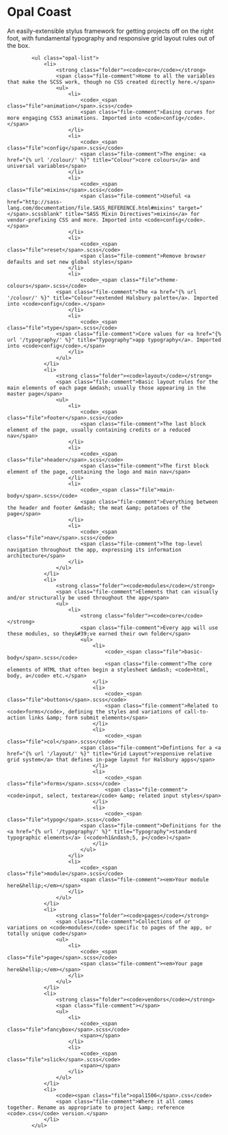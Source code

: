 # Opal Coast
An easily-extensible stylus framework for getting projects off on the right foot, with fundamental typography and responsive grid layout rules out of the box.

            <ul class="opal-list">
                <li>
                    <strong class="folder"><code>core</code></strong>
                    <span class="file-comment">Home to all the variables that make the SCSS work, though no CSS created directly here.</span>
                    <ul>
                        <li>
                            <code>_<span class="file">animation</span>.scss</code>
                            <span class="file-comment">Easing curves for more engaging CSS3 animations. Imported into <code>config</code>.</span>
                        </li>
                        <li>
                            <code>_<span class="file">config</span>.scss</code>
                            <span class="file-comment">The engine: <a href="{% url '/colour/' %}" title="Colour">core colours</a> and universal variables</span>
                        </li>
                        <li>
                            <code>_<span class="file">mixins</span>.scss</code>
                            <span class="file-comment">Useful <a href="http://sass-lang.com/documentation/file.SASS_REFERENCE.html#mixins" target="</span>.scssblank" title="SASS Mixin Directives">mixins</a> for vendor-prefixing CSS and more. Imported into <code>config</code>.</span>
                        </li>
                        <li>
                            <code>_<span class="file">reset</span>.scss</code>
                            <span class="file-comment">Remove browser defaults and set new global styles</span>
                        </li>
                        <li>
                            <code>_<span class="file">theme-colours</span>.scss</code>
                    <span class="file-comment">The <a href="{% url '/colour/' %}" title="Colour">extended Halsbury palette</a>. Imported into <code>config</code>.</span>
                        </li>
                        <li>
                            <code>_<span class="file">type</span>.scss</code>
                    <span class="file-comment">Core values for <a href="{% url '/typography/' %}" title="Typography">app typography</a>. Imported into <code>config</code>.</span>
                        </li>
                    </ul>
                </li>
                <li>
                    <strong class="folder"><code>layout</code></strong>
                    <span class="file-comment">Basic layout rules for the main elements of each page &mdash; usually those appearing in the master page</span>
                    <ul>
                        <li>
                            <code>_<span class="file">footer</span>.scss</code>
                            <span class="file-comment">The last block element of the page, usually containing credits or a reduced nav</span>
                        </li>
                        <li>
                            <code>_<span class="file">header</span>.scss</code>
                            <span class="file-comment">The first block element of the page, containing the logo and main nav</span>
                        </li>
                        <li>
                            <code>_<span class="file">main-body</span>.scss</code>
                            <span class="file-comment">Everything between the header and footer &mdash; the meat &amp; potatoes of the page</span>
                        </li>
                        <li>
                            <code>_<span class="file">nav</span>.scss</code>
                            <span class="file-comment">The top-level navigation throughout the app, expressing its information architecture</span>
                        </li>
                    </ul>
                </li>
                <li>
                    <strong class="folder"><code>modules</code></strong>
                    <span class="file-comment">Elements that can visually and/or structurally be used throughout the app</span>
                    <ul>
                        <li>
                            <strong class="folder"><code>core</code></strong>
                            <span class="file-comment">Every app will use these modules, so they&#39;ve earned their own folder</span>
                            <ul>
                                <li>
                                    <code>_<span class="file">basic-body</span>.scss</code>
                                    <span class="file-comment">The core elements of HTML that often begin a stylesheet &mdash; <code>html, body, a</code> etc.</span>
                                </li>
                                <li>
                                    <code>_<span class="file">buttons</span>.scss</code>
                                    <span class="file-comment">Related to <code>forms</code>, defining the styles and variations of call-to-action links &amp; form submit elements</span>
                                </li>
                                <li>
                                    <code>_<span class="file">col</span>.scss</code>
                            <span class="file-comment">Defintions for a <a href="{% url '/layout/' %}" title="Grid Layout">responsive relative grid system</a> that defines in-page layout for Halsbury apps</span>
                                </li>
                                <li>
                                    <code>_<span class="file">forms</span>.scss</code>
                                    <span class="file-comment"><code>input, select, textarea</code> &amp; related input styles</span>
                                </li>
                                <li>
                                    <code>_<span class="file">typog</span>.scss</code>
                            <span class="file-comment">Definitions for the <a href="{% url '/typography/' %}" title="Typography">standard typographic elements</a> (<code>h1&ndash;5, p</code>)</span>
                                </li>
                            </ul>
                        </li>
                        <li>
                            <code>_<span class="file">module</span>.scss</code>
                            <span class="file-comment"><em>Your module here&hellip;</em></span>
                        </li>
                    </ul>
                </li>
                <li>
                    <strong class="folder"><code>pages</code></strong>
                    <span class="file-comment">Collections of or variations on <code>modules</code> specific to pages of the app, or totally unique code</span>
                    <ul>
                        <li>
                            <code>_<span class="file">page</span>.scss</code>
                            <span class="file-comment"><em>Your page here&hellip;</em></span>
                        </li>
                    </ul>
                </li>
                <li>
                    <strong class="folder"><code>vendors</code></strong>
                    <span class="file-comment"></span>
                    <ul>
                        <li>
                            <code>_<span class="file">fancybox</span>.scss</code>
                            <span></span>
                        </li>
                        <li>
                            <code>_<span class="file">slick</span>.scss</code>
                            <span></span>
                        </li>
                    </ul>
                </li>
                <li>
                    <code><span class="file">opal1506</span>.css</code>
                    <span class="file-comment">Where it all comes together. Rename as appropriate to project &amp; reference <code>.css</code> version.</span>
                </li>
            </ul>

